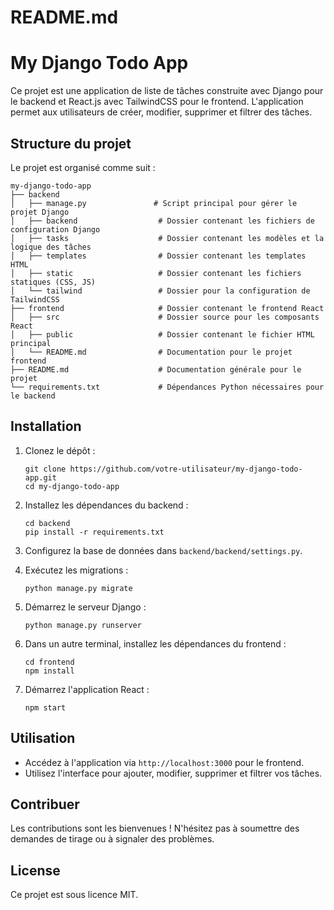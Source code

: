 # README.md

# My Django Todo App

Ce projet est une application de liste de tâches construite avec Django pour le backend et React.js avec TailwindCSS pour le frontend. L'application permet aux utilisateurs de créer, modifier, supprimer et filtrer des tâches.

## Structure du projet

Le projet est organisé comme suit :

```
my-django-todo-app
├── backend
│   ├── manage.py               # Script principal pour gérer le projet Django
│   ├── backend                  # Dossier contenant les fichiers de configuration Django
│   ├── tasks                    # Dossier contenant les modèles et la logique des tâches
│   ├── templates                # Dossier contenant les templates HTML
│   ├── static                   # Dossier contenant les fichiers statiques (CSS, JS)
│   └── tailwind                 # Dossier pour la configuration de TailwindCSS
├── frontend                     # Dossier contenant le frontend React
│   ├── src                      # Dossier source pour les composants React
│   ├── public                   # Dossier contenant le fichier HTML principal
│   └── README.md                # Documentation pour le projet frontend
├── README.md                    # Documentation générale pour le projet
└── requirements.txt             # Dépendances Python nécessaires pour le backend
```

## Installation

1. Clonez le dépôt :

   ```
   git clone https://github.com/votre-utilisateur/my-django-todo-app.git
   cd my-django-todo-app
   ```

2. Installez les dépendances du backend :

   ```
   cd backend
   pip install -r requirements.txt
   ```

3. Configurez la base de données dans `backend/backend/settings.py`.

4. Exécutez les migrations :

   ```
   python manage.py migrate
   ```

5. Démarrez le serveur Django :

   ```
   python manage.py runserver
   ```

6. Dans un autre terminal, installez les dépendances du frontend :

   ```
   cd frontend
   npm install
   ```

7. Démarrez l'application React :

   ```
   npm start
   ```

## Utilisation

- Accédez à l'application via `http://localhost:3000` pour le frontend.
- Utilisez l'interface pour ajouter, modifier, supprimer et filtrer vos tâches.

## Contribuer

Les contributions sont les bienvenues ! N'hésitez pas à soumettre des demandes de tirage ou à signaler des problèmes.

## License

Ce projet est sous licence MIT.